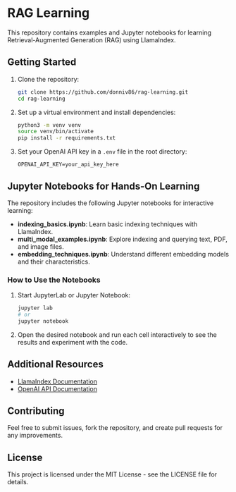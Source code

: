 # RAG Learning

This repository contains examples and Jupyter notebooks for learning Retrieval-Augmented Generation (RAG) using LlamaIndex.

## Getting Started

1. Clone the repository:
   ```bash
   git clone https://github.com/donniv86/rag-learning.git
   cd rag-learning
   ```

2. Set up a virtual environment and install dependencies:
   ```bash
   python3 -m venv venv
   source venv/bin/activate
   pip install -r requirements.txt
   ```

3. Set your OpenAI API key in a `.env` file in the root directory:
   ```
   OPENAI_API_KEY=your_api_key_here
   ```

## Jupyter Notebooks for Hands-On Learning

The repository includes the following Jupyter notebooks for interactive learning:

- **indexing_basics.ipynb**: Learn basic indexing techniques with LlamaIndex.
- **multi_modal_examples.ipynb**: Explore indexing and querying text, PDF, and image files.
- **embedding_techniques.ipynb**: Understand different embedding models and their characteristics.

### How to Use the Notebooks

1. Start JupyterLab or Jupyter Notebook:
   ```bash
   jupyter lab
   # or
   jupyter notebook
   ```

2. Open the desired notebook and run each cell interactively to see the results and experiment with the code.

## Additional Resources

- [LlamaIndex Documentation](https://docs.llama-index.ai/)
- [OpenAI API Documentation](https://platform.openai.com/docs/api-reference)

## Contributing

Feel free to submit issues, fork the repository, and create pull requests for any improvements.

## License

This project is licensed under the MIT License - see the LICENSE file for details.